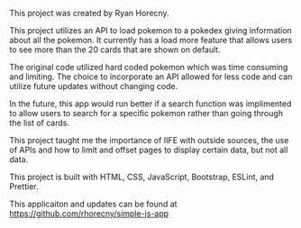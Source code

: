 This project was created by Ryan Horecny.

This project utilizes an API to load pokemon to a pokedex giving information about all the pokemon. It currently has a load more feature that allows users to see more than the 20 cards that are shown on default.

The original code utilized hard coded pokemon which was time consuming and limiting. The choice to incorporate an API allowed for less code and can utilize future updates without changing code.

In the future, this app would run better if a search function was implimented to allow users to search for a specific pokemon rather than going through the list of cards.

This project taught me the importance of IIFE with outside sources, the use of APIs and how to limit and offset pages to display certain data, but not all data.

This project is built with HTML, CSS, JavaScript, Bootstrap, ESLint, and Prettier.

This applicaiton and updates can be found at https://github.com/rhorecny/simple-js-app
